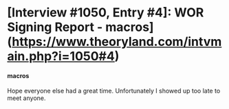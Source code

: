 # [Interview #1050, Entry #4]: WOR Signing Report - macros](https://www.theoryland.com/intvmain.php?i=1050#4)

#### macros

Hope everyone else had a great time. Unfortunately I showed up too late to meet anyone.

